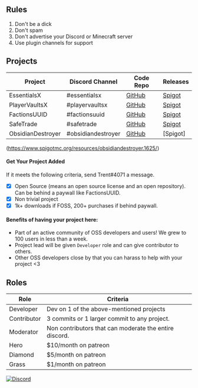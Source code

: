 ## Rules
1. Don't be a dick
2. Don't spam
3. Don't advertise your Discord or Minecraft server
4. Use plugin channels for support

## Projects
| Project        | Discord Channel | Code Repo           | Releases |
| ------------- | --- | -------------| -----|
| EssentialsX | #essentialsx | [GitHub](https://github.com/EssentialsX/Essentials) | [Spigot](https://www.spigotmc.org/resources/essentialsx.9089/)|
| PlayerVaultsX    | #playervaultsx | [GitHub](https://github.com/drtshock/PlayerVaults) |[Spigot](https://www.spigotmc.org/resources/playervaultsx.51204/) |
| FactionsUUID | #factionsuuid | [GitHub](https://github.com/drtshock/Factions) | [Spigot](https://www.spigotmc.org/resources/factionsuuid.1035/)    |
| SafeTrade | #safetrade | [GitHub](https://github.com/BtoBastian/SafeTrade) | [Spigot](https://www.spigotmc.org/resources/safetrade.13885/) |
| ObsidianDestroyer | #obsidiandestroyer | [GitHub](https://github.com/drtshock/ObsidianDestroyer) | [Spigot]
(https://www.spigotmc.org/resources/obsidiandestroyer.1625/)

#### Get Your Project Added
If it meets the following criteria, send Trent#4071 a message.
- [x] Open Source (means an open source license and an open repository). Can be behind a paywall like FactionsUUID.
- [x] Non trivial project
- [x] 1k+ downloads if FOSS, 200+ purchases if behind paywall.

#### Benefits of having your project here:
* Part of an active community of OSS developers and users! We grew to 100 users in less than a week.
* Project lead will be given `Developer` role and can give contributor to others.
* Other OSS developers close by that you can harass to help with your project <3


## Roles
| Role        | Criteria  |
| ------------- | ------------- |
| Developer | Dev on 1 of the above-mentioned projects |
| Contributor | 3 commits or 1 larger commit to any project. |
| Moderator | Non contributors that can moderate the entire discord. |
| Hero | $10/month on patreon |
| Diamond | $5/month on patreon |
| Grass | $1/month on patreon |

[![Discord](https://imgur.com/MFRRBn4.png)](https://discord.gg/F7gexAQ)